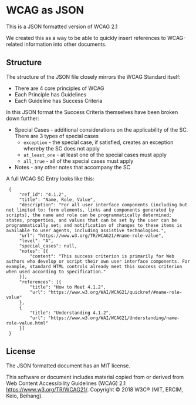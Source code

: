 # WCAG as JSON

This is a JSON formatted version of WCAG 2.1

We created this as a way to be able to quickly insert references to WCAG-related information into other documents.

## Structure

The structure of the JSON file closely mirrors the WCAG Standard itself:

* There are 4 core principles of WCAG
* Each Principle has Guidelines
* Each Guideline has Success Criteria

In this JSON format the Success Criteria themselves have been broken down further:

* Special Cases - additional considerations on the applicability of the SC. There are 3 types of special cases
  * `exception` - the special case, if satisfied, creates an exception whereby the SC does not apply
  * `at_least_one` - at least one of the special cases must apply 
  * `all_true` - all of the special cases must apply 
* Notes - any other notes that accompany the SC

A full WCAG SC Entry looks like this:

```
 {
     "ref_id": "4.1.2",
     "title": "Name, Role, Value",
     "description": "For all user interface components (including but not limited to: form elements, links and components generated by scripts), the name and role can be programmatically determined; states, properties, and values that can be set by the user can be programmatically set; and notification of changes to these items is available to user agents, including assistive technologies.",
     "url": "https://www.w3.org/TR/WCAG21/#name-role-value",
     "level": "A",
     "special_cases": null,
     "notes": [{
         "content": "This success criterion is primarily for Web authors who develop or script their own user interface components. For example, standard HTML controls already meet this success criterion when used according to specification."
     }],
     "references": [{
         "title": "How to Meet 4.1.2",
         "url": "https://www.w3.org/WAI/WCAG21/quickref/#name-role-value"
     },
     {
         "title": "Understanding 4.1.2",
         "url": "https://www.w3.org/WAI/WCAG21/Understanding/name-role-value.html"
     }]
 }

```

## License
The JSON formatted document has an MIT license.

This software or document includes material copied from or derived from Web Content Accessibility Guidelines (WCAG) 2.1 https://www.w3.org/TR/WCAG21/. Copyright © 2018 W3C® (MIT, ERCIM, Keio, Beihang).
